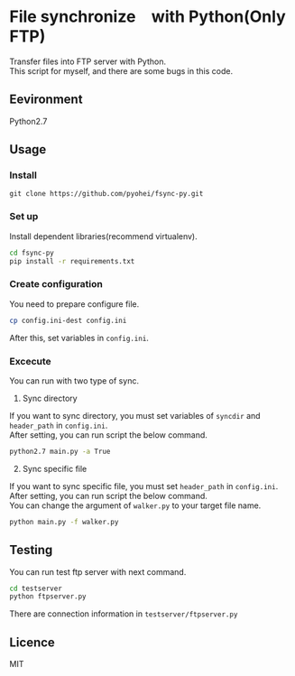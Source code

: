 # File synchronize　with Python(Only FTP)

Transfer files into FTP server with Python.  
This script for myself, and there are some bugs in this code.  


## Eevironment

Python2.7


## Usage

### Install

`git clone https://github.com/pyohei/fsync-py.git`

### Set up

Install dependent libraries(recommend virtualenv).  

```sh
cd fsync-py
pip install -r requirements.txt
```

### Create configuration

You need to prepare configure file.  

```sh
cp config.ini-dest config.ini
```

After this, set variables in `config.ini`.  

### Excecute

You can run with two type of sync.  

1. Sync directory

If you want to sync directory, you must set variables of `syncdir` and `header_path` in `config.ini`.  
After setting, you can run script the below command.  

```sh
python2.7 main.py -a True
```

2. Sync specific file

If you want to sync specific file, you must set `header_path` in `config.ini`.  
After setting, you can run script the below command.  
You can change the argument of `walker.py` to your target file name.  

```sh
python main.py -f walker.py
```

## Testing

You can run test ftp server with next command.

```sh
cd testserver
python ftpserver.py
```

There are connection information in `testserver/ftpserver.py`

## Licence 

MIT
